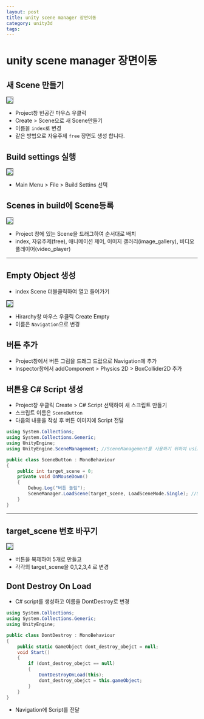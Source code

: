 ```yaml
---
layout: post
title: unity scene manager 장면이동
category: unity3d
tags:
---
```


# unity scene manager 장면이동

## 새 Scene 만들기
<img style='border:solid 1px black;' src="https://image.onethelab.com/resized/1712824276.jpg" />

* Project창 빈공간 마우스 우클릭
* Create > Scene으로 새 Scene만들기
* 이름을 ```index```로 변경
* 같은 방법으로 자유주제 ```free``` 장면도 생성 합니다.

## Build settings 실행
<img style='border:solid 1px black;' src="https://image.onethelab.com/resized/1712824319.jpg" />

* Main Menu > File > Build Settins 선택
  
## Scenes in build에 Scene등록
<img style='border:solid 1px black;' src="https://image.onethelab.com/resized/1712824375.jpg" />

* Project 창에 있는 Scene을 드래그하여 순서대로 배치
* index, 자유주제(free), 애니메이션 제어, 이미지 갤러리(image_gallery), 비디오 플레이어(video_player)


---


## Empty Object 생성
* index Scene 더블클릭하여 열고 들어가기
<img style='border:solid 1px black;' src="https://image.onethelab.com/resized/1712824580.jpg" />

* Hirarchy창 마우스 우클릭 Create Empty
* 이름은 ```Navigation```으로 변경

## 버튼 추가
* Project창에서 버튼 그림을 드래그 드랍으로 Navigation에 추가
* Inspector창에서 addComponent > Physics 2D > BoxCollider2D 추가

## 버튼용 C# Script 생성
* Project창 우클릭 Create > C# Script 선택하여 새 스크립트 만들기
* 스크립트 이름은 ```SceneButton```
* 다음의 내용을 작성 후 버튼 이미지에 Script 전달

```c#
using System.Collections;
using System.Collections.Generic;
using UnityEngine;
using UnityEngine.SceneManagement; //SceneManagement를 사용하기 위하여 using에 추가

public class SceneButton : MonoBehaviour
{
    public int target_scene = 0;
    private void OnMouseDown()
    {
        Debug.Log("버튼 눌림");
        SceneManager.LoadScene(target_scene, LoadSceneMode.Single); //Scene 불러오기
    }
}
```

---

## target_scene 번호 바꾸기
<img style='border:solid 1px black;' src="https://image.onethelab.com/resized/1712824775.jpg" />

* 버튼을 복제하여 5개로 만들고
* 각각의 target_scene을 0,1,2,3,4 로 변경

## Dont Destroy On Load
* C# script를 생성하고 이름을 DontDestroy로 변경
  
```c#
using System.Collections;
using System.Collections.Generic;
using UnityEngine;

public class DontDestroy : MonoBehaviour
{
    public static GameObject dont_destroy_obejct = null;
    void Start()
    {
        if (dont_destroy_obejct == null)
        {
            DontDestroyOnLoad(this);
            dont_destroy_obejct = this.gameObject;
        }
    }
}
```

* Navigation에 Script를 전달